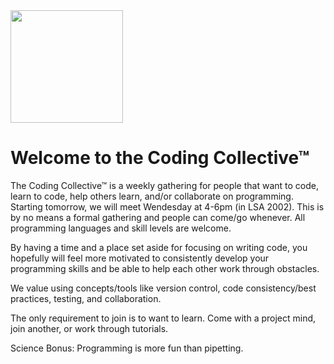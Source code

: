 <img src="https://octodex.github.com/images/labtocat.png" height = "180" align="center">

Welcome to the Coding Collective™
=======

The Coding Collective™ is a weekly gathering for people that want to code, learn to code, help others learn, and/or collaborate on programming. Starting tomorrow, we will meet Wendesday at 4-6pm (in LSA 2002). This is by no means a formal gathering and people can come/go whenever. All programming languages and skill levels are welcome.

By having a time and a place set aside for focusing on writing code, you hopefully will feel more motivated to consistently develop your programming skills and be able to help each other work through obstacles.

We value using concepts/tools like version control, code consistency/best practices, testing, and collaboration.

The only requirement to join is to want to learn. Come with a project mind, join another, or work through tutorials.

Science Bonus: Programming is more fun than pipetting.

